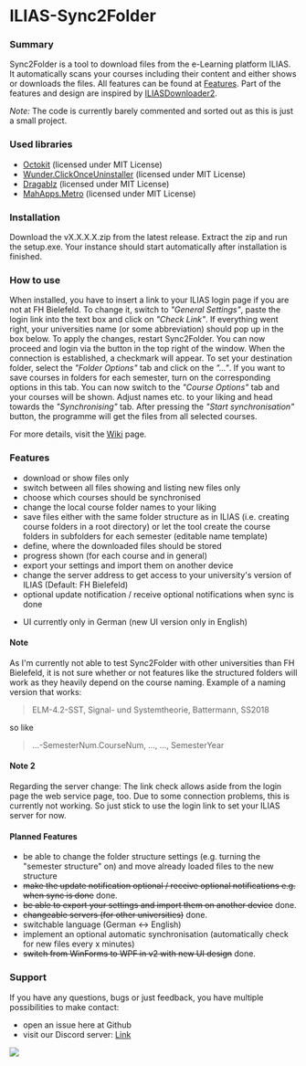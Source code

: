 ILIAS-Sync2Folder
=================
### Summary
Sync2Folder is a tool to download files from the e-Learning platform ILIAS.
It automatically scans your courses including their content and either shows or downloads the files.
All features can be found at [Features](#features). Part of the features and design are inspired by [ILIASDownloader2](https://github.com/kekru/ILIASDownloader2).

*Note:* The code is currently barely commented and sorted out as this is just a small project.

### Used libraries
+ [Octokit](https://github.com/octokit/octokit.net) (licensed under MIT License)
+ [Wunder.ClickOnceUninstaller](https://github.com/6wunderkinder/Wunder.ClickOnceUninstaller) (licensed under MIT License)
+ [Dragablz](https://github.com/ButchersBoy/Dragablz) (licensed under MIT License)
+ [MahApps.Metro](https://github.com/MahApps/MahApps.Metro) (licensed under MIT License)

### Installation
Download the vX.X.X.X.zip from the latest release. Extract the zip and run the setup.exe. Your instance should start automatically after installation is finished.

### How to use
When installed, you have to insert a link to your ILIAS login page if you are not at FH Bielefeld. To change it, switch to *"General Settings"*, paste the login link into the text box and click on *"Check Link"*. If everything went right, your universities name (or some abbreviation) should pop up in the box below. To apply the changes, restart Sync2Folder.
You can now proceed and login via the button in the top right of the window. When the connection is established, a checkmark will appear. To set your destination folder, select the *"Folder Options"* tab and click on the *"..."*. If you want to save courses in folders for each semester, turn on the corresponding options in this tab.
You can now switch to the *"Course Options"* tab and your courses will be shown. Adjust names etc. to your liking and head towards the *"Synchronising"* tab. After pressing the *"Start synchronisation"* button, the programme will get the files from all selected courses.

For more details, visit the [Wiki](https://github.com/Viperinius/ILIAS-Sync2Folder/wiki) page.

### Features
+ download or show files only
+ switch between all files showing and listing new files only
+ choose which courses should be synchronised
+ change the local course folder names to your liking
+ save files either with the same folder structure as in ILIAS (i.e. creating course folders in a root directory) or let the tool create the course folders in subfolders for each semester (editable name template)
+ define, where the downloaded files should be stored
+ progress shown (for each course and in general)
+ export your settings and import them on another device
+ change the server address to get access to your university's version of ILIAS (Default: FH Bielefeld)
+ optional update notification / receive optional notifications when sync is done
- UI currently only in German (new UI version only in English)

#### Note
As I'm currently not able to test Sync2Folder with other universities than FH Bielefeld, it is not sure whether or not features like the structured folders will work as they heavily depend on the course naming.
Example of a naming version that works:	
>ELM-4.2-SST, Signal- und Systemtheorie, Battermann, SS2018

so like 

>...-SemesterNum.CourseNum, ..., ..., SemesterYear

#### Note 2
Regarding the server change:
The link check allows aside from the login page the web service page, too. Due to some connection problems, this is currently not working.
So just stick to use the login link to set your ILIAS server for now.

#### Planned Features
+ be able to change the folder structure settings (e.g. turning the "semester structure" on) and move already loaded files to the new structure
+ ~~make the update notification optional / receive optional notifications e.g. when sync is done~~ done.
+ ~~be able to export your settings and import them on another device~~ done.
+ ~~changeable servers (for other universities)~~ done.
+ switchable language (German <-> English)
+ implement an optional automatic synchronisation (automatically check for new files every x minutes)
+ ~~switch from WinForms to WPF in v2 with new UI design~~ done.

### Support
If you have any questions, bugs or just feedback, you have multiple possibilities to make contact:
+ open an issue here at Github
+ visit our Discord server: [Link](http://discord.gg/zxDfVpM)

![](https://img.shields.io/discord/469639729164582912.svg?style=for-the-badge)
